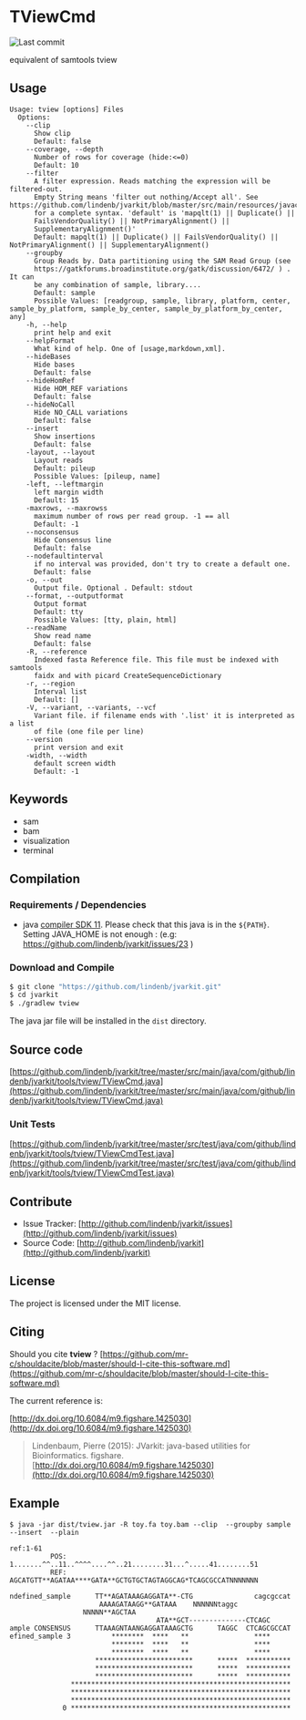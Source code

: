 # TViewCmd

![Last commit](https://img.shields.io/github/last-commit/lindenb/jvarkit.png)

equivalent of samtools tview


## Usage

```
Usage: tview [options] Files
  Options:
    --clip
      Show clip
      Default: false
    --coverage, --depth
      Number of rows for coverage (hide:<=0)
      Default: 10
    --filter
      A filter expression. Reads matching the expression will be filtered-out. 
      Empty String means 'filter out nothing/Accept all'. See https://github.com/lindenb/jvarkit/blob/master/src/main/resources/javacc/com/github/lindenb/jvarkit/util/bio/samfilter/SamFilterParser.jj 
      for a complete syntax. 'default' is 'mapqlt(1) || Duplicate() || 
      FailsVendorQuality() || NotPrimaryAlignment() || 
      SupplementaryAlignment()' 
      Default: mapqlt(1) || Duplicate() || FailsVendorQuality() || NotPrimaryAlignment() || SupplementaryAlignment()
    --groupby
      Group Reads by. Data partitioning using the SAM Read Group (see 
      https://gatkforums.broadinstitute.org/gatk/discussion/6472/ ) . It can 
      be any combination of sample, library....
      Default: sample
      Possible Values: [readgroup, sample, library, platform, center, sample_by_platform, sample_by_center, sample_by_platform_by_center, any]
    -h, --help
      print help and exit
    --helpFormat
      What kind of help. One of [usage,markdown,xml].
    --hideBases
      Hide bases
      Default: false
    --hideHomRef
      Hide HOM_REF variations
      Default: false
    --hideNoCall
      Hide NO_CALL variations
      Default: false
    --insert
      Show insertions
      Default: false
    -layout, --layout
      Layout reads
      Default: pileup
      Possible Values: [pileup, name]
    -left, --leftmargin
      left margin width
      Default: 15
    -maxrows, --maxrowss
      maximum number of rows per read group. -1 == all
      Default: -1
    --noconsensus
      Hide Consensus line
      Default: false
    --nodefaultinterval
      if no interval was provided, don't try to create a default one.
      Default: false
    -o, --out
      Output file. Optional . Default: stdout
    --format, --outputformat
      Output format
      Default: tty
      Possible Values: [tty, plain, html]
    --readName
      Show read name
      Default: false
    -R, --reference
      Indexed fasta Reference file. This file must be indexed with samtools 
      faidx and with picard CreateSequenceDictionary
    -r, --region
      Interval list
      Default: []
    -V, --variant, --variants, --vcf
      Variant file. if filename ends with '.list' it is interpreted as a list 
      of file (one file per line)
    --version
      print version and exit
    -width, --width
      default screen width
      Default: -1

```


## Keywords

 * sam
 * bam
 * visualization
 * terminal


## Compilation

### Requirements / Dependencies

* java [compiler SDK 11](https://jdk.java.net/11/). Please check that this java is in the `${PATH}`. Setting JAVA_HOME is not enough : (e.g: https://github.com/lindenb/jvarkit/issues/23 )


### Download and Compile

```bash
$ git clone "https://github.com/lindenb/jvarkit.git"
$ cd jvarkit
$ ./gradlew tview
```

The java jar file will be installed in the `dist` directory.

## Source code 

[https://github.com/lindenb/jvarkit/tree/master/src/main/java/com/github/lindenb/jvarkit/tools/tview/TViewCmd.java](https://github.com/lindenb/jvarkit/tree/master/src/main/java/com/github/lindenb/jvarkit/tools/tview/TViewCmd.java)

### Unit Tests

[https://github.com/lindenb/jvarkit/tree/master/src/test/java/com/github/lindenb/jvarkit/tools/tview/TViewCmdTest.java](https://github.com/lindenb/jvarkit/tree/master/src/test/java/com/github/lindenb/jvarkit/tools/tview/TViewCmdTest.java)


## Contribute

- Issue Tracker: [http://github.com/lindenb/jvarkit/issues](http://github.com/lindenb/jvarkit/issues)
- Source Code: [http://github.com/lindenb/jvarkit](http://github.com/lindenb/jvarkit)

## License

The project is licensed under the MIT license.

## Citing

Should you cite **tview** ? [https://github.com/mr-c/shouldacite/blob/master/should-I-cite-this-software.md](https://github.com/mr-c/shouldacite/blob/master/should-I-cite-this-software.md)

The current reference is:

[http://dx.doi.org/10.6084/m9.figshare.1425030](http://dx.doi.org/10.6084/m9.figshare.1425030)

> Lindenbaum, Pierre (2015): JVarkit: java-based utilities for Bioinformatics. figshare.
> [http://dx.doi.org/10.6084/m9.figshare.1425030](http://dx.doi.org/10.6084/m9.figshare.1425030)


## Example

```
$ java -jar dist/tview.jar -R toy.fa toy.bam --clip  --groupby sample  --insert  --plain

ref:1-61
          POS: 1.......^^..11..^^^^....^^..21........31...^.....41........51
          REF: AGCATGTT**AGATAA****GATA**GCTGTGCTAGTAGGCAG*TCAGCGCCATNNNNNNN
               
ndefined_sample      TT**AGATAAAGAGGATA**-CTG               cagcgccat       
                      AAAAGATAAGG**GATAAA    NNNNNNtaggc                    
                  NNNNN**AGCTAA                                             
                                    ATA**GCT--------------CTCAGC            
ample CONSENSUS      TTAAAGNTAANGAGGATAAAGCTG      TAGGC  CTCAGCGCCAT
efined_sample 3          ********  ****   **                ****     
                         ********  ****   **                ****     
                         ********  ****   **                ****     
                     ************************      *****  ***********
                     ************************      *****  ***********
                     ************************      *****  ***********
               ******************************************************
               ******************************************************
               ******************************************************
             0 ******************************************************
```
            
